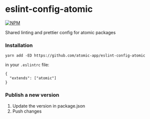# eslint-config-atomic

[![NPM](https://img.shields.io/npm/v/@atomic-tools/eslint-config-atomic.svg)](https://www.npmjs.com/package/@atomic-tools/eslint-config-atomic)

Shared linting and prettier config for atomic packages

### Installation

```
yarn add -ED https://github.com/atomic-app/eslint-config-atomic
```

in your `.eslintrc` file:

```
{
  "extends": ["atomic"]
}
```

### Publish a new version

1. Update the version in package.json
2. Push changes
